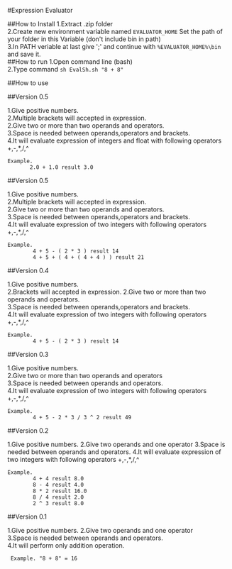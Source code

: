 #Expression Evaluator

##How to Install
1.Extract .zip folder  
2.Create new environment variable named `EVALUATOR_HOME` Set the path of your folder in this Variable (don't include bin in path)   
3.In PATH veriable at last give ';' and continue with `%EVALUATOR_HOME%\bin` and save it.   
##How to run
1.Open command line (bash)   
2.Type command `sh EvalSh.sh "8 + 8"`

##How to use

##Version 0.5

1.Give positive numbers.         
2.Multiple brackets will accepted in expression.     
2.Give two or more than two operands and operators.                 
3.Space is needed between operands,operators and brackets.                
4.It will evaluate expression of integers and float with following operators          
    +,-,*,/,^
    
    Example.  
           2.0 + 1.0 result 3.0


##Version 0.5

1.Give positive numbers.         
2.Multiple brackets will accepted in expression.     
2.Give two or more than two operands and operators.                 
3.Space is needed between operands,operators and brackets.                
4.It will evaluate expression of two integers with following operators          
    +,-,*,/,^
    
    Example.  
            4 + 5 - ( 2 * 3 ) result 14        
            4 + 5 + ( 4 + ( 4 + 4 ) ) result 21

##Version 0.4

1.Give positive numbers.       
2.Brackets will accepted in expression.
2.Give two or more than two operands and operators.           
3.Space is needed between operands,operators and brackets.          
4.It will evaluate expression of two integers with following operators     
    +,-,*,/,^
    
    Example.  
            4 + 5 - ( 2 * 3 ) result 14
            
##Version 0.3

1.Give positive numbers.    
2.Give two or more than two operands and operators     
3.Space is needed between operands and operators.     
4.It will evaluate expression of two integers with following operators     
    +,-,*,/,^
    
    Example.  
            4 + 5 - 2 * 3 / 3 ^ 2 result 49

##Version 0.2

1.Give positive numbers.
2.Give two operands and one operator
3.Space is needed between operands and operators.
4.It will evaluate expression of two integers with following operators
    +,-,*,/,^
    
    Example.  
            4 + 4 result 8.0
    	    8 - 4 result 4.0
	        8 * 2 result 16.0
	        8 / 4 result 2.0
	        2 ^ 3 result 8.0

##Version 0.1

1.Give positive numbers. 
2.Give two operands and one operator   
3.Space is needed between operands and operators.  
4.It will perform only addition operation.  

     Example. "8 + 8" = 16  
